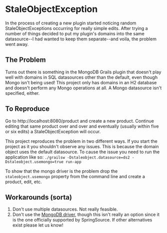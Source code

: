 # StaleObjectException
In the process of creating a new plugin started noticing random StaleObjectExceptions occurring for really simple edits.  After trying a number of things decided to put my plugin's domains into the same datasource--I had wanted to keep them separate--and voila, the problem went away.

## The Problem
Turns out there is something in the MongoDB Grails plugin that doesn't play well with domains in SQL datasources other than the default, even though Mongo isn't being used!  This project only has domains in an H2 database and doesn't perform any Mongo operations at all.  A Mongo datasource isn't specified, either.

## To Reproduce
Go to http://localhost:8080/product and create a new product.  Continue editing that same product over and over and eventually (usually within five or six edits) a StaleObjectException will occur.

This project reproduces the problem in two different ways.  If you start the project as it you shouldn't observe any issues.  This is because the domain object uses the default datasource.  To cause the issue you need to run the application like so: ```./grailsw -Dstaleobject.datasource=ds2 -Dstaleobject.usemongo=true run-app```

To show that the mongo driver is the problem drop the ```staleobject.usemongo``` property from the command line and create a product, edit, etc.

## Workarounds (sorta)
1. Don't use multiple datasources.  Not really feasible.
2. Don't use the [MongoDB driver](http://grails.org/plugin/mongodb), though this isn't really an option since it is the one officially supported by SpringSource.  If other alternatives exist please let us know!

